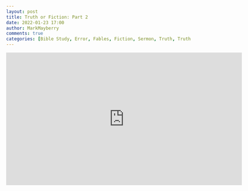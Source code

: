 ```yaml
---
layout: post
title: Truth or Fiction: Part 2
date: 2022-01-23 17:00
author: MarkMayberry
comments: true
categories: [Bible Study, Error, Fables, Fiction, Sermon, Truth, Truth vs Error]
---
```

<p><iframe src="https://player.vimeo.com/video/669913380?h=cd01947f85&amp;title=0&amp;byline=0" width="640" height="360" frameborder="0" allowfullscreen=""></iframe></p>
